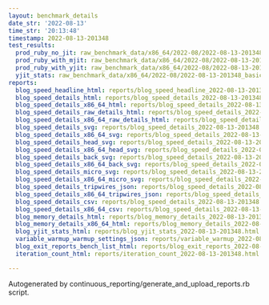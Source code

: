```yaml
---
layout: benchmark_details
date_str: '2022-08-13'
time_str: '20:13:48'
timestamp: 2022-08-13-201348
test_results:
  prod_ruby_no_jit: raw_benchmark_data/x86_64/2022-08/2022-08-13-201348_basic_benchmark_prod_ruby_no_jit.json
  prod_ruby_with_mjit: raw_benchmark_data/x86_64/2022-08/2022-08-13-201348_basic_benchmark_prod_ruby_with_mjit.json
  prod_ruby_with_yjit: raw_benchmark_data/x86_64/2022-08/2022-08-13-201348_basic_benchmark_prod_ruby_with_yjit.json
  yjit_stats: raw_benchmark_data/x86_64/2022-08/2022-08-13-201348_basic_benchmark_yjit_stats.json
reports:
  blog_speed_headline_html: reports/blog_speed_headline_2022-08-13-201348.html
  blog_speed_details_html: reports/blog_speed_details_2022-08-13-201348.html
  blog_speed_details_x86_64_html: reports/blog_speed_details_2022-08-13-201348.x86_64.html
  blog_speed_details_raw_details_html: reports/blog_speed_details_2022-08-13-201348.raw_details.html
  blog_speed_details_x86_64_raw_details_html: reports/blog_speed_details_2022-08-13-201348.x86_64.raw_details.html
  blog_speed_details_svg: reports/blog_speed_details_2022-08-13-201348.svg
  blog_speed_details_x86_64_svg: reports/blog_speed_details_2022-08-13-201348.x86_64.svg
  blog_speed_details_head_svg: reports/blog_speed_details_2022-08-13-201348.head.svg
  blog_speed_details_x86_64_head_svg: reports/blog_speed_details_2022-08-13-201348.x86_64.head.svg
  blog_speed_details_back_svg: reports/blog_speed_details_2022-08-13-201348.back.svg
  blog_speed_details_x86_64_back_svg: reports/blog_speed_details_2022-08-13-201348.x86_64.back.svg
  blog_speed_details_micro_svg: reports/blog_speed_details_2022-08-13-201348.micro.svg
  blog_speed_details_x86_64_micro_svg: reports/blog_speed_details_2022-08-13-201348.x86_64.micro.svg
  blog_speed_details_tripwires_json: reports/blog_speed_details_2022-08-13-201348.tripwires.json
  blog_speed_details_x86_64_tripwires_json: reports/blog_speed_details_2022-08-13-201348.x86_64.tripwires.json
  blog_speed_details_csv: reports/blog_speed_details_2022-08-13-201348.csv
  blog_speed_details_x86_64_csv: reports/blog_speed_details_2022-08-13-201348.x86_64.csv
  blog_memory_details_html: reports/blog_memory_details_2022-08-13-201348.html
  blog_memory_details_x86_64_html: reports/blog_memory_details_2022-08-13-201348.x86_64.html
  blog_yjit_stats_html: reports/blog_yjit_stats_2022-08-13-201348.html
  variable_warmup_warmup_settings_json: reports/variable_warmup_2022-08-13-201348.warmup_settings.json
  blog_exit_reports_bench_list_html: reports/blog_exit_reports_2022-08-13-201348.bench_list.html
  iteration_count_html: reports/iteration_count_2022-08-13-201348.html

---
```

Autogenerated by continuous_reporting/generate_and_upload_reports.rb script.
